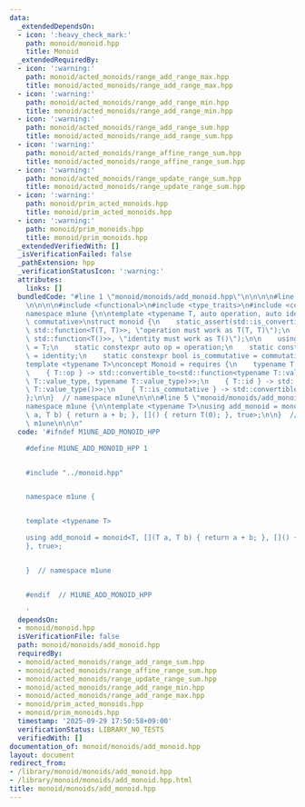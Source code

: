 ```yaml
---
data:
  _extendedDependsOn:
  - icon: ':heavy_check_mark:'
    path: monoid/monoid.hpp
    title: Monoid
  _extendedRequiredBy:
  - icon: ':warning:'
    path: monoid/acted_monoids/range_add_range_max.hpp
    title: monoid/acted_monoids/range_add_range_max.hpp
  - icon: ':warning:'
    path: monoid/acted_monoids/range_add_range_min.hpp
    title: monoid/acted_monoids/range_add_range_min.hpp
  - icon: ':warning:'
    path: monoid/acted_monoids/range_add_range_sum.hpp
    title: monoid/acted_monoids/range_add_range_sum.hpp
  - icon: ':warning:'
    path: monoid/acted_monoids/range_affine_range_sum.hpp
    title: monoid/acted_monoids/range_affine_range_sum.hpp
  - icon: ':warning:'
    path: monoid/acted_monoids/range_update_range_sum.hpp
    title: monoid/acted_monoids/range_update_range_sum.hpp
  - icon: ':warning:'
    path: monoid/prim_acted_monoids.hpp
    title: monoid/prim_acted_monoids.hpp
  - icon: ':warning:'
    path: monoid/prim_monoids.hpp
    title: monoid/prim_monoids.hpp
  _extendedVerifiedWith: []
  _isVerificationFailed: false
  _pathExtension: hpp
  _verificationStatusIcon: ':warning:'
  attributes:
    links: []
  bundledCode: "#line 1 \"monoid/monoids/add_monoid.hpp\"\n\n\n\n#line 1 \"monoid/monoid.hpp\"\
    \n\n\n\n#include <functional>\n#include <type_traits>\n#include <concepts>\n\n\
    namespace m1une {\n\ntemplate <typename T, auto operation, auto identity, bool\
    \ commutative>\nstruct monoid {\n    static_assert(std::is_convertible_v<decltype(operation),\
    \ std::function<T(T, T)>>, \"operation must work as T(T, T)\");\n    static_assert(std::is_convertible_v<decltype(identity),\
    \ std::function<T()>>, \"identity must work as T()\");\n\n    using value_type\
    \ = T;\n    static constexpr auto op = operation;\n    static constexpr auto id\
    \ = identity;\n    static constexpr bool is_commutative = commutative;\n};\n\n\
    template <typename T>\nconcept Monoid = requires {\n    typename T::value_type;\n\
    \    { T::op } -> std::convertible_to<std::function<typename T::value_type(typename\
    \ T::value_type, typename T::value_type)>>;\n    { T::id } -> std::convertible_to<std::function<typename\
    \ T::value_type()>>;\n    { T::is_commutative } -> std::convertible_to<bool>;\n\
    };\n\n}  // namespace m1une\n\n\n#line 5 \"monoid/monoids/add_monoid.hpp\"\n\n\
    namespace m1une {\n\ntemplate <typename T>\nusing add_monoid = monoid<T, [](T\
    \ a, T b) { return a + b; }, []() { return T(0); }, true>;\n\n}  // namespace\
    \ m1une\n\n\n"
  code: '#ifndef M1UNE_ADD_MONOID_HPP

    #define M1UNE_ADD_MONOID_HPP 1


    #include "../monoid.hpp"


    namespace m1une {


    template <typename T>

    using add_monoid = monoid<T, [](T a, T b) { return a + b; }, []() { return T(0);
    }, true>;


    }  // namespace m1une


    #endif  // M1UNE_ADD_MONOID_HPP

    '
  dependsOn:
  - monoid/monoid.hpp
  isVerificationFile: false
  path: monoid/monoids/add_monoid.hpp
  requiredBy:
  - monoid/acted_monoids/range_add_range_sum.hpp
  - monoid/acted_monoids/range_affine_range_sum.hpp
  - monoid/acted_monoids/range_update_range_sum.hpp
  - monoid/acted_monoids/range_add_range_min.hpp
  - monoid/acted_monoids/range_add_range_max.hpp
  - monoid/prim_acted_monoids.hpp
  - monoid/prim_monoids.hpp
  timestamp: '2025-09-29 17:50:58+09:00'
  verificationStatus: LIBRARY_NO_TESTS
  verifiedWith: []
documentation_of: monoid/monoids/add_monoid.hpp
layout: document
redirect_from:
- /library/monoid/monoids/add_monoid.hpp
- /library/monoid/monoids/add_monoid.hpp.html
title: monoid/monoids/add_monoid.hpp
---
```

